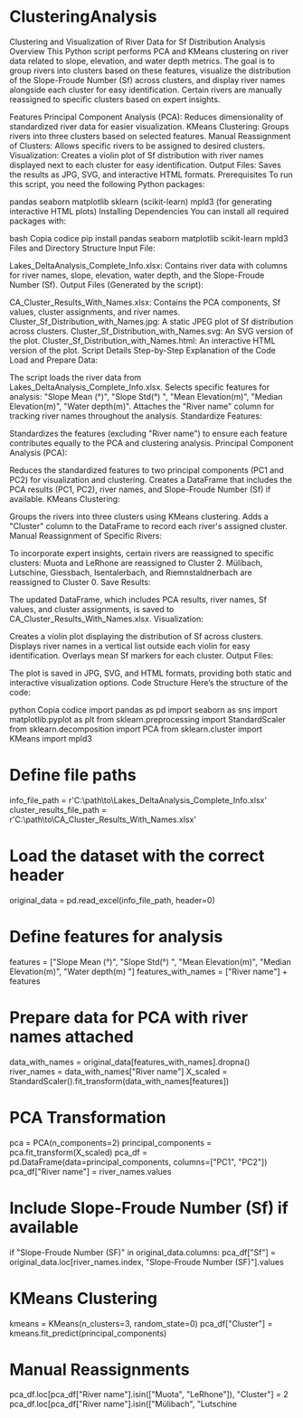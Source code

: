 # ClusteringAnalysis
Clustering and Visualization of River Data for Sf Distribution Analysis
Overview
This Python script performs PCA and KMeans clustering on river data related to slope, elevation, and water depth metrics. The goal is to group rivers into clusters based on these features, visualize the distribution of the Slope-Froude Number (Sf) across clusters, and display river names alongside each cluster for easy identification. Certain rivers are manually reassigned to specific clusters based on expert insights.

Features
Principal Component Analysis (PCA): Reduces dimensionality of standardized river data for easier visualization.
KMeans Clustering: Groups rivers into three clusters based on selected features.
Manual Reassignment of Clusters: Allows specific rivers to be assigned to desired clusters.
Visualization: Creates a violin plot of Sf distribution with river names displayed next to each cluster for easy identification.
Output Files: Saves the results as JPG, SVG, and interactive HTML formats.
Prerequisites
To run this script, you need the following Python packages:

pandas
seaborn
matplotlib
sklearn (scikit-learn)
mpld3 (for generating interactive HTML plots)
Installing Dependencies
You can install all required packages with:

bash
Copia codice
pip install pandas seaborn matplotlib scikit-learn mpld3
Files and Directory Structure
Input File:

Lakes_DeltaAnalysis_Complete_Info.xlsx: Contains river data with columns for river names, slope, elevation, water depth, and the Slope-Froude Number (Sf).
Output Files (Generated by the script):

CA_Cluster_Results_With_Names.xlsx: Contains the PCA components, Sf values, cluster assignments, and river names.
Cluster_Sf_Distribution_with_Names.jpg: A static JPEG plot of Sf distribution across clusters.
Cluster_Sf_Distribution_with_Names.svg: An SVG version of the plot.
Cluster_Sf_Distribution_with_Names.html: An interactive HTML version of the plot.
Script Details
Step-by-Step Explanation of the Code
Load and Prepare Data:

The script loads the river data from Lakes_DeltaAnalysis_Complete_Info.xlsx.
Selects specific features for analysis: "Slope Mean (°)", "Slope Std(°) ", "Mean Elevation(m)", "Median Elevation(m)", "Water depth(m)".
Attaches the "River name" column for tracking river names throughout the analysis.
Standardize Features:

Standardizes the features (excluding "River name") to ensure each feature contributes equally to the PCA and clustering analysis.
Principal Component Analysis (PCA):

Reduces the standardized features to two principal components (PC1 and PC2) for visualization and clustering.
Creates a DataFrame that includes the PCA results (PC1, PC2), river names, and Slope-Froude Number (Sf) if available.
KMeans Clustering:

Groups the rivers into three clusters using KMeans clustering.
Adds a "Cluster" column to the DataFrame to record each river's assigned cluster.
Manual Reassignment of Specific Rivers:

To incorporate expert insights, certain rivers are reassigned to specific clusters:
Muota and LeRhone are reassigned to Cluster 2.
Mülibach, Lutschine, Giessbach, Isentalerbach, and Riemnstaldnerbach are reassigned to Cluster 0.
Save Results:

The updated DataFrame, which includes PCA results, river names, Sf values, and cluster assignments, is saved to CA_Cluster_Results_With_Names.xlsx.
Visualization:

Creates a violin plot displaying the distribution of Sf across clusters.
Displays river names in a vertical list outside each violin for easy identification.
Overlays mean Sf markers for each cluster.
Output Files:

The plot is saved in JPG, SVG, and HTML formats, providing both static and interactive visualization options.
Code Structure
Here’s the structure of the code:

python
Copia codice
import pandas as pd
import seaborn as sns
import matplotlib.pyplot as plt
from sklearn.preprocessing import StandardScaler
from sklearn.decomposition import PCA
from sklearn.cluster import KMeans
import mpld3

# Define file paths
info_file_path = r'C:\path\to\Lakes_DeltaAnalysis_Complete_Info.xlsx'
cluster_results_file_path = r'C:\path\to\CA_Cluster_Results_With_Names.xlsx'

# Load the dataset with the correct header
original_data = pd.read_excel(info_file_path, header=0)

# Define features for analysis
features = ["Slope Mean (°)", "Slope Std(°) ", "Mean Elevation(m)", "Median Elevation(m)", "Water depth(m) "]
features_with_names = ["River name"] + features

# Prepare data for PCA with river names attached
data_with_names = original_data[features_with_names].dropna()
river_names = data_with_names["River name"]
X_scaled = StandardScaler().fit_transform(data_with_names[features])

# PCA Transformation
pca = PCA(n_components=2)
principal_components = pca.fit_transform(X_scaled)
pca_df = pd.DataFrame(data=principal_components, columns=["PC1", "PC2"])
pca_df["River name"] = river_names.values

# Include Slope-Froude Number (Sf) if available
if "Slope-Froude Number (SF)" in original_data.columns:
    pca_df["Sf"] = original_data.loc[river_names.index, "Slope-Froude Number (SF)"].values

# KMeans Clustering
kmeans = KMeans(n_clusters=3, random_state=0)
pca_df["Cluster"] = kmeans.fit_predict(principal_components)

# Manual Reassignments
pca_df.loc[pca_df["River name"].isin(["Muota", "LeRhone"]), "Cluster"] = 2
pca_df.loc[pca_df["River name"].isin(["Mülibach", "Lutschine

